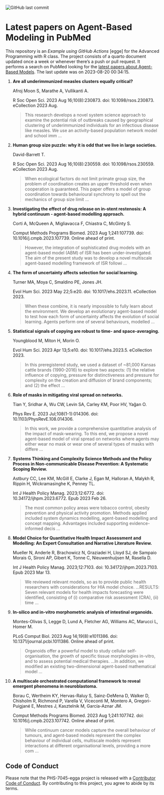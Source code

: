 ![GitHub last
commit](https://img.shields.io/github/last-commit/UofUEpiBio/PHS-7045-egga.png)

# Latest papers on Agent-Based Modeling in PubMed

This repository is an *Example using GitHub Actions* \[egge\] for the
Advanced Programming with R class. The project consists of a quarto
document updated once a week or whenever there’s a push or pull request.
It performs a search on PubMed looking for the <a
href="https://pubmed.ncbi.nlm.nih.gov/?term=agent-based+model&amp;sort=date"
target="_blank">latest papers about Agent-Based Models</a>. The last
update was on 2023-08-20 00:34:15.

<div class="cell">

</div>

1.  **Are all underimmunized measles clusters equally critical?**

    Afroj Moon S, Marathe A, Vullikanti A.

    R Soc Open Sci. 2023 Aug 16;10(8):230873. doi: 10.1098/rsos.230873.
    eCollection 2023 Aug.

    > This research develops a novel system science approach to examine
    > the potential risk of outbreaks caused by geographical clustering
    > of underimmunized individuals for an infectious disease like
    > measles. We use an activity-based population network model and
    > school imm …

2.  **Human group size puzzle: why it is odd that we live in large
    societies.**

    David-Barrett T.

    R Soc Open Sci. 2023 Aug 16;10(8):230559. doi: 10.1098/rsos.230559.
    eCollection 2023 Aug.

    > When ecological factors do not limit primate group size, the
    > problem of coordination creates an upper threshold even when
    > cooperation is guaranteed. This paper offers a model of group
    > coordination towards behavioural synchrony to spell out the
    > mechanics of group size limit …

3.  **Investigating the effect of drug release on in-stent restenosis: A
    hybrid continuum - agent-based modelling approach.**

    Corti A, McQueen A, Migliavacca F, Chiastra C, McGinty S.

    Comput Methods Programs Biomed. 2023 Aug 1;241:107739. doi:
    10.1016/j.cmpb.2023.107739. Online ahead of print.

    > However, the integration of sophisticated drug models with an
    > agent-based model (ABM) of ISR has been under-investigated. The
    > aim of the present study was to develop a novel multiscale
    > agent-based modelling framework of ISR followi …

4.  **The form of uncertainty affects selection for social learning.**

    Turner MA, Moya C, Smaldino PE, Jones JH.

    Evol Hum Sci. 2023 May 22;5:e20. doi: 10.1017/ehs.2023.11.
    eCollection 2023.

    > When these combine, it is nearly impossible to fully learn about
    > the environment. We develop an evolutionary agent-based model to
    > test how each form of uncertainty affects the evolution of social
    > learning. Agents perform one of several behaviours, modelled …

5.  **Statistical signals of copying are robust to time- and
    space-averaging.**

    Youngblood M, Miton H, Morin O.

    Evol Hum Sci. 2023 Apr 13;5:e10. doi: 10.1017/ehs.2023.5.
    eCollection 2023.

    > In this preregistered study, we used a dataset of \~81,000 Kansas
    > cattle brands (1990-2016) to explore two aspects: (1) the relative
    > influence of copying, pressure for distinctiveness and pressure
    > for complexity on the creation and diffusion of brand components;
    > and (2) the effect …

6.  **Role of masks in mitigating viral spread on networks.**

    Tian Y, Sridhar A, Wu CW, Levin SA, Carley KM, Poor HV, Yağan O.

    Phys Rev E. 2023 Jul;108(1-1):014306. doi:
    10.1103/PhysRevE.108.014306.

    > In this work, we provide a comprehensive quantitative analysis of
    > the impact of mask-wearing. To this end, we propose a novel
    > agent-based model of viral spread on networks where agents may
    > either wear no mask or wear one of several types of masks with
    > differe …

7.  **Systems Thinking and Complexity Science Methods and the Policy
    Process in Non-communicable Disease Prevention: A Systematic Scoping
    Review.**

    Astbury CC, Lee KM, McGill E, Clarke J, Egan M, Halloran A, Malykh
    R, Rippin H, Wickramasinghe K, Penney TL.

    Int J Health Policy Manag. 2023;12:6772. doi:
    10.34172/ijhpm.2023.6772. Epub 2023 Feb 26.

    > The most common policy areas were tobacco control, obesity
    > prevention and physical activity promotion. Methods applied
    > included system dynamics modelling, agent-based modelling and
    > concept mapping. Advantages included supporting evidence-informed
    > decis …

8.  **Model Choice for Quantitative Health Impact Assessment and
    Modelling: An Expert Consultation and Narrative Literature Review.**

    Mueller N, Anderle R, Brachowicz N, Graziadei H, Lloyd SJ, de
    Sampaio Morais G, Sironi AP, Gibert K, Tonne C, Nieuwenhuijsen M,
    Rasella D.

    Int J Health Policy Manag. 2023;12:7103. doi:
    10.34172/ijhpm.2023.7103. Epub 2023 Mar 13.

    > We reviewed relevant models, so as to provide public health
    > researchers with considerations for HIA model choice. …RESULTS:
    > Seven relevant models for health impacts forecasting were
    > identified, consisting of (i) comparative risk assessment
    > (CRA), (ii) time …

9.  **In-silico and in-vitro morphometric analysis of intestinal
    organoids.**

    Montes-Olivas S, Legge D, Lund A, Fletcher AG, Williams AC, Marucci
    L, Homer M.

    PLoS Comput Biol. 2023 Aug 14;19(8):e1011386. doi:
    10.1371/journal.pcbi.1011386. Online ahead of print.

    > Organoids offer a powerful model to study cellular
    > self-organisation, the growth of specific tissue morphologies
    > in-vitro, and to assess potential medical therapies. …In addition,
    > we modified an existing two-dimensional agent-based mathematical
    > model …

10. **A multiscale orchestrated computational framework to reveal
    emergent phenomena in neuroblastoma.**

    Borau C, Wertheim KY, Hervas-Raluy S, Sainz-DeMena D, Walker D,
    Chisholm R, Richmond P, Varella V, Viceconti M, Montero A,
    Gregori-Puigjané E, Mestres J, Kasztelnik M, García-Aznar JM.

    Comput Methods Programs Biomed. 2023 Aug 1;241:107742. doi:
    10.1016/j.cmpb.2023.107742. Online ahead of print.

    > While continuum cancer models capture the overall behaviour of
    > tumours, and agent-based models represent the complex behaviour of
    > individual cells, multiscale models represent interactions at
    > different organisational levels, providing a more com …

## Code of Conduct

Please note that the PHS-7045-egga project is released with a
[Contributor Code of
Conduct](https://contributor-covenant.org/version/2/1/CODE_OF_CONDUCT.html).
By contributing to this project, you agree to abide by its terms.
